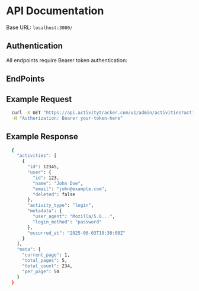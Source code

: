 # API Documentation

Base URL: `localhost:3000/`

## Authentication

All endpoints require Bearer token authentication:

## EndPoints

## Example Request
```bash
  curl -X GET "https://api.activitytracker.com/v1/admin/activities?activity_type=login&page=1" \
  -H "Authorization: Bearer your-token-here"
```

## Example Response
```bash
  {
    "activities": [
      {
        "id": 12345,
        "user": {
          "id": 123,
          "name": "John Doe",
          "email": "john@example.com",
          "deleted": false
        },
        "activity_type": "login",
        "metadata": {
          "user_agent": "Mozilla/5.0...",
          "login_method": "password"
        },
        "occurred_at": "2025-06-03T10:30:00Z"
      }
    ],
    "meta": {
      "current_page": 1,
      "total_pages": 5,
      "total_count": 234,
      "per_page": 50
    }
  }
```